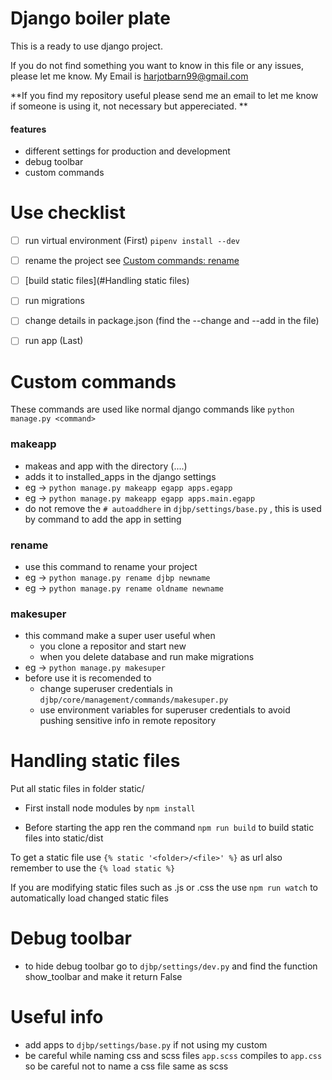 # Django boiler plate

This is a ready to use django project. 

If you do not find something you want to know in this file or any issues, please let me know. My Email is harjotbarn99@gmail.com

**If you find my repository useful please send me an email to let me know if someone is using it, not necessary but appereciated. **

#### features

- different settings for production and development
- debug toolbar
- custom commands



# Use checklist

- [ ] run virtual environment (First) `pipenv install --dev`

- [ ] rename the project see [Custom commands: rename](#rename)
- [ ] [build static files](#Handling static files)
- [ ] run migrations
- [ ] change details in package.json (find the --change and --add in the file)
- [ ] run app (Last)



# Custom commands
These commands are used like normal django commands like `python manage.py <command>`
### makeapp
+ makeas and app with the directory (<folder>.<folder>...<app>) 
+ adds it to installed_apps in the django settings
+ eg -> `python manage.py makeapp egapp apps.egapp`
+ eg -> `python manage.py makeapp egapp apps.main.egapp`
+ do not remove the `# autoaddhere` in `djbp/settings/base.py` , this is used by command to add the app in setting

### rename 
+ use this command to rename your project 
+ eg -> `python manage.py rename djbp newname`
+ eg -> `python manage.py rename oldname newname`

###  makesuper
+ this command make a super user useful when 
  + you clone a repositor and start new
  + when you delete database and run make migrations
+ eg -> `python manage.py makesuper`
+ before use it is recomended to 
  + change superuser credentials in `djbp/core/management/commands/makesuper.py`
  + use environment variables for superuser credentials to avoid pushing sensitive info in remote repository
  
  

# Handling static files
Put all static files in folder static/<folder>

- First install node modules by `npm install`

- Before starting the app ren the command `npm run build` to build static files into static/dist

  

To get a static file use `{% static '<folder>/<file>' %}` as url also remember to use the `{% load static %}`

If you are modifying static files such as .js or .css the use `npm run watch` to automatically load changed static files




# Debug toolbar
+ to hide debug toolbar go to `djbp/settings/dev.py` and find the function show_toolbar and make it return False



# Useful info

- add apps to `djbp/settings/base.py` if not using my custom 
- be careful while naming css and scss files `app.scss` compiles to `app.css` so be careful not to name a css file same as scss



